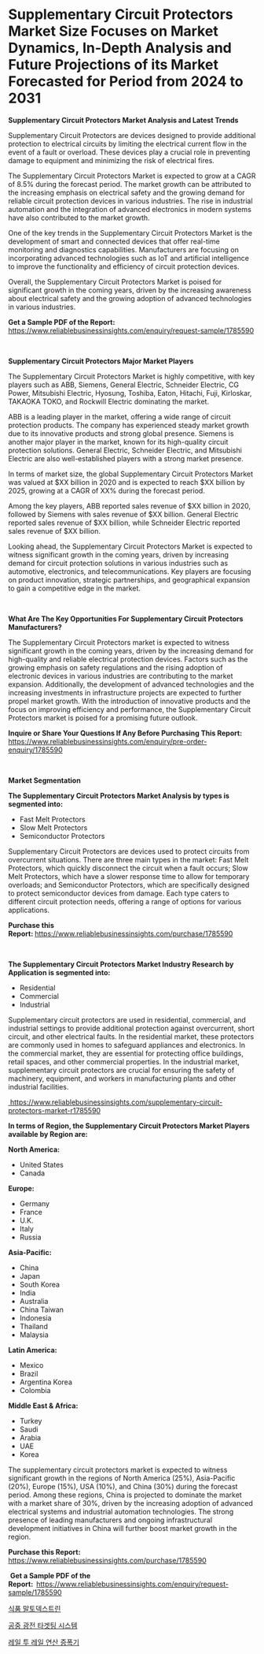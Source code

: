 <p><h1>Supplementary Circuit Protectors Market Size Focuses on Market Dynamics, In-Depth Analysis and Future Projections of its Market Forecasted for Period from 2024 to 2031</h1></p><p><strong>Supplementary Circuit Protectors Market Analysis and Latest Trends</strong></p>
<p><p>Supplementary Circuit Protectors are devices designed to provide additional protection to electrical circuits by limiting the electrical current flow in the event of a fault or overload. These devices play a crucial role in preventing damage to equipment and minimizing the risk of electrical fires.</p><p>The Supplementary Circuit Protectors Market is expected to grow at a CAGR of 8.5% during the forecast period. The market growth can be attributed to the increasing emphasis on electrical safety and the growing demand for reliable circuit protection devices in various industries. The rise in industrial automation and the integration of advanced electronics in modern systems have also contributed to the market growth.</p><p>One of the key trends in the Supplementary Circuit Protectors Market is the development of smart and connected devices that offer real-time monitoring and diagnostics capabilities. Manufacturers are focusing on incorporating advanced technologies such as IoT and artificial intelligence to improve the functionality and efficiency of circuit protection devices.</p><p>Overall, the Supplementary Circuit Protectors Market is poised for significant growth in the coming years, driven by the increasing awareness about electrical safety and the growing adoption of advanced technologies in various industries.</p></p>
<p><strong>Get a Sample PDF of the Report:&nbsp;</strong> <a href="https://www.reliablebusinessinsights.com/enquiry/request-sample/1785590">https://www.reliablebusinessinsights.com/enquiry/request-sample/1785590</a></p>
<p>&nbsp;</p>
<p><strong>Supplementary Circuit Protectors Major Market Players</strong></p>
<p><p>The Supplementary Circuit Protectors Market is highly competitive, with key players such as ABB, Siemens, General Electric, Schneider Electric, CG Power, Mitsubishi Electric, Hyosung, Toshiba, Eaton, Hitachi, Fuji, Kirloskar, TAKAOKA TOKO, and Rockwill Electric dominating the market.</p><p>ABB is a leading player in the market, offering a wide range of circuit protection products. The company has experienced steady market growth due to its innovative products and strong global presence. Siemens is another major player in the market, known for its high-quality circuit protection solutions. General Electric, Schneider Electric, and Mitsubishi Electric are also well-established players with a strong market presence.</p><p>In terms of market size, the global Supplementary Circuit Protectors Market was valued at $XX billion in 2020 and is expected to reach $XX billion by 2025, growing at a CAGR of XX% during the forecast period.</p><p>Among the key players, ABB reported sales revenue of $XX billion in 2020, followed by Siemens with sales revenue of $XX billion. General Electric reported sales revenue of $XX billion, while Schneider Electric reported sales revenue of $XX billion.</p><p>Looking ahead, the Supplementary Circuit Protectors Market is expected to witness significant growth in the coming years, driven by increasing demand for circuit protection solutions in various industries such as automotive, electronics, and telecommunications. Key players are focusing on product innovation, strategic partnerships, and geographical expansion to gain a competitive edge in the market.</p></p>
<p>&nbsp;</p>
<p><strong>What Are The Key Opportunities For Supplementary Circuit Protectors Manufacturers?</strong></p>
<p><p>The Supplementary Circuit Protectors market is expected to witness significant growth in the coming years, driven by the increasing demand for high-quality and reliable electrical protection devices. Factors such as the growing emphasis on safety regulations and the rising adoption of electronic devices in various industries are contributing to the market expansion. Additionally, the development of advanced technologies and the increasing investments in infrastructure projects are expected to further propel market growth. With the introduction of innovative products and the focus on improving efficiency and performance, the Supplementary Circuit Protectors market is poised for a promising future outlook.</p></p>
<p><strong>Inquire or Share Your Questions If Any Before Purchasing This Report:</strong> <a href="https://www.reliablebusinessinsights.com/enquiry/pre-order-enquiry/1785590">https://www.reliablebusinessinsights.com/enquiry/pre-order-enquiry/1785590</a></p>
<p>&nbsp;</p>
<p><strong>Market Segmentation</strong></p>
<p><strong>The Supplementary Circuit Protectors Market Analysis by types is segmented into:</strong></p>
<p><ul><li>Fast Melt Protectors</li><li>Slow Melt Protectors</li><li>Semiconductor Protectors</li></ul></p>
<p><p>Supplementary Circuit Protectors are devices used to protect circuits from overcurrent situations. There are three main types in the market: Fast Melt Protectors, which quickly disconnect the circuit when a fault occurs; Slow Melt Protectors, which have a slower response time to allow for temporary overloads; and Semiconductor Protectors, which are specifically designed to protect semiconductor devices from damage. Each type caters to different circuit protection needs, offering a range of options for various applications.</p></p>
<p><strong>Purchase this Report:&nbsp;</strong><a href="https://www.reliablebusinessinsights.com/purchase/1785590">https://www.reliablebusinessinsights.com/purchase/1785590</a></p>
<p>&nbsp;</p>
<p><strong>The Supplementary Circuit Protectors Market Industry Research by Application is segmented into:</strong></p>
<p><ul><li>Residential</li><li>Commercial</li><li>Industrial</li></ul></p>
<p><p>Supplementary circuit protectors are used in residential, commercial, and industrial settings to provide additional protection against overcurrent, short circuit, and other electrical faults. In the residential market, these protectors are commonly used in homes to safeguard appliances and electronics. In the commercial market, they are essential for protecting office buildings, retail spaces, and other commercial properties. In the industrial market, supplementary circuit protectors are crucial for ensuring the safety of machinery, equipment, and workers in manufacturing plants and other industrial facilities.</p></p>
<p><a href="https://www.reliablebusinessinsights.com/supplementary-circuit-protectors-market-r1785590">&nbsp;https://www.reliablebusinessinsights.com/supplementary-circuit-protectors-market-r1785590</a></p>
<p><strong>In terms of Region, the Supplementary Circuit Protectors Market Players available by Region are:</strong></p>
<p>
    <p> <strong> North America: </strong>
        <ul>
            <li>United States</li>
            <li>Canada</li>
        </ul>
        </p> 
    <p> <strong> Europe: </strong>
        <ul>
            <li>Germany</li>
            <li>France</li>
            <li>U.K.</li>
            <li>Italy</li>
            <li>Russia</li>
        </ul>
        </p> 
    <p> <strong> Asia-Pacific: </strong>
        <ul>
            <li>China</li>
            <li>Japan</li>
            <li>South Korea</li>
            <li>India</li>
            <li>Australia</li>
            <li>China Taiwan</li>
            <li>Indonesia</li>
            <li>Thailand</li>
            <li>Malaysia</li>
        </ul>
        </p> 
    <p> <strong> Latin America: </strong>
        <ul>
            <li>Mexico</li>
            <li>Brazil</li>
            <li>Argentina Korea</li>
            <li>Colombia</li>
        </ul>
        </p> 
    <p> <strong> Middle East & Africa: </strong>
        <ul>
            <li>Turkey</li>
            <li>Saudi</li>
            <li>Arabia</li>
            <li>UAE</li>
            <li>Korea</li>
        </ul>
    </p>
    </p>
<p><p>The supplementary circuit protectors market is expected to witness significant growth in the regions of North America (25%), Asia-Pacific (20%), Europe (15%), USA (10%), and China (30%) during the forecast period. Among these regions, China is projected to dominate the market with a market share of 30%, driven by the increasing adoption of advanced electrical systems and industrial automation technologies. The strong presence of leading manufacturers and ongoing infrastructural development initiatives in China will further boost market growth in the region.</p></p>
<p><strong>Purchase this Report: </strong><a href="https://www.reliablebusinessinsights.com/purchase/1785590">https://www.reliablebusinessinsights.com/purchase/1785590</a></p>
<p>&nbsp;<strong>Get a Sample PDF of the Report:&nbsp;&nbsp;</strong><a href="https://www.reliablebusinessinsights.com/enquiry/request-sample/1785590">https://www.reliablebusinessinsights.com/enquiry/request-sample/1785590</a></p>
<p><strong></strong></p>
<p><p><a href="https://medium.com/@kathyorton6556/%EC%8B%9D%ED%92%88-%EB%A7%90%ED%86%A0%EB%8D%B1%EC%8A%A4%ED%8A%B8%EB%A6%B0-%EC%8B%9C%EC%9E%A5-%EC%9D%B8%EC%82%AC%EC%9D%B4%ED%8A%B8-%EC%8B%9C%EC%9E%A5-%EB%8F%99%ED%96%A5-%EC%84%B1%EC%9E%A5-2024%EB%85%84%EB%B6%80%ED%84%B0-2031%EB%85%84%EA%B9%8C%EC%A7%80-%EC%98%88%EC%B8%A1%EB%90%9C-%EA%B2%83-4bd5b92bfcb6">식품 말토덱스트린</a></p><p><a href="https://github.com/bunxhcci35271755/Market-Research-Report-List-2/blob/main/692652298788.md">공중 광전 타겟팅 시스템</a></p><p><a href="https://medium.com/@goonfghyt6587/%EB%A0%88%EC%9D%BC-%ED%88%AC-%EB%A0%88%EC%9D%BC-%EC%98%B5-%EC%95%B0%ED%94%84-%EC%8B%9C%EC%9E%A5-%EB%8F%99%ED%96%A5-%EB%B0%8F-%EC%8B%9C%EC%9E%A5-%EB%B6%84%EC%84%9D%EC%9D%80-2024-2031%EB%85%84%EA%B9%8C%EC%A7%80-%EC%98%88%EC%B8%A1%EB%90%A9%EB%8B%88%EB%8B%A4-efbc74280423">레일 투 레일 연산 증폭기</a></p></p>